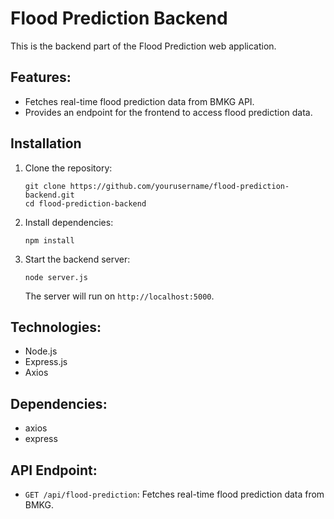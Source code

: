 
# Flood Prediction Backend

This is the backend part of the Flood Prediction web application.

## Features:
- Fetches real-time flood prediction data from BMKG API.
- Provides an endpoint for the frontend to access flood prediction data.

## Installation

1. Clone the repository:
   ```
   git clone https://github.com/yourusername/flood-prediction-backend.git
   cd flood-prediction-backend
   ```

2. Install dependencies:
   ```
   npm install
   ```

3. Start the backend server:
   ```
   node server.js
   ```
   The server will run on `http://localhost:5000`.

## Technologies:
- Node.js
- Express.js
- Axios

## Dependencies:
- axios
- express

## API Endpoint:
- `GET /api/flood-prediction`: Fetches real-time flood prediction data from BMKG.
